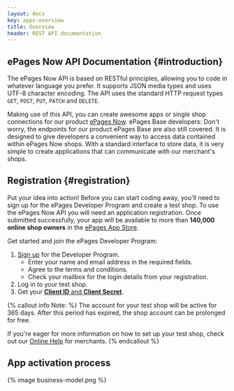 ```yaml
---
layout: docs
key: apps-overview
title: Overview
header: REST API documentation
---
```


## ePages Now API Documentation {#introduction}

The ePages Now API is based on RESTful principles, allowing you to code in whatever language you prefer.
It supports JSON media types and uses UTF-8 character encoding.
The API uses the standard HTTP request types `GET`, `POST`, `PUT`, `PATCH` and `DELETE`.

Making use of this API, you can create awesome apps or single shop connections for our product [ePages Now](https://www.epages.com/us/sell-online/now/). ePages Base developers: Don't worry, the endpoints for our product ePages Base are also still covered.
It is designed to give developers a convenient way to access data contained within ePages Now shops.
With a standard interface to store data, it is very simple to create applications that can communicate with our merchant's shops.

## Registration {#registration}

Put your idea into action!
Before you can start coding away, you'll need to sign up for the ePages Developer Program and create a test shop.
To use the ePages Now API you will need an application registration.
Once submitted successfully, your app will be available to more than **140,000 online shop owners** in the [ePages App Store](https://blog.epages.com/us/2016/05/14/the-epages-app-store-everything-for-your-e-commerce-success/).

Get started and join the ePages Developer Program:

1. [Sign up](/#register) for the Developer Program.
    * Enter your name and email address in the required fields.
    * Agree to the terms and conditions.
    * Check your mailbox for the login details from your registration.
2. Log in to your test shop.
3. Get your [**Client ID** and **Client Secret**](page:apps-create#get-your-credentials).

{% callout info Note: %}
The account for your test shop will be active for 365 days.
After this period has expired, the shop account can be prolonged for free.

If you're eager for more information on how to set up your test shop, check out our [Online Help](https://www.online-help-center.com/) for merchants.
{% endcallout %}

## App activation process

{% image business-model.png %}
